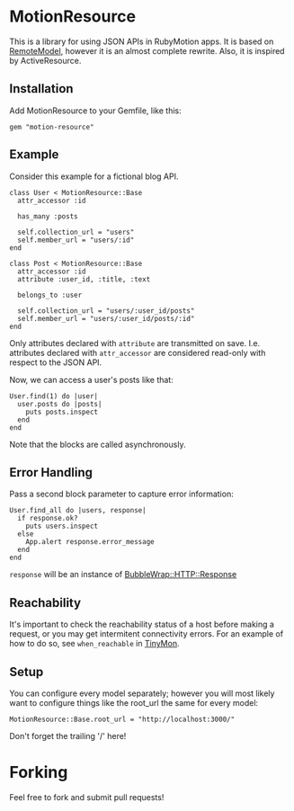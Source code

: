 # MotionResource

This is a library for using JSON APIs in RubyMotion apps. It is based on [RemoteModel](https://github.com/clayallsopp/remote_model), however it is an almost complete rewrite. Also, it is inspired by ActiveResource.

## Installation

Add MotionResource to your Gemfile, like this:

    gem "motion-resource"

## Example

Consider this example for a fictional blog API.

    class User < MotionResource::Base
      attr_accessor :id

      has_many :posts

      self.collection_url = "users"
      self.member_url = "users/:id"
    end

    class Post < MotionResource::Base
      attr_accessor :id
      attribute :user_id, :title, :text

      belongs_to :user

      self.collection_url = "users/:user_id/posts"
      self.member_url = "users/:user_id/posts/:id"
    end

Only attributes declared with `attribute` are transmitted on save. I.e. attributes declared with `attr_accessor` are considered read-only with respect to the JSON API.

Now, we can access a user's posts like that:

    User.find(1) do |user|
      user.posts do |posts|
        puts posts.inspect
      end
    end

Note that the blocks are called asynchronously.

## Error Handling

Pass a second block parameter to capture error information:

    User.find_all do |users, response|
      if response.ok?
        puts users.inspect
      else
        App.alert response.error_message
      end
    end

`response` will be an instance of [BubbleWrap::HTTP::Response](http://rdoc.info/github/rubymotion/BubbleWrap/master/file/README.md#HTTP)

## Reachability

It's important to check the reachability status of a host before making a request, or you may get intermitent connectivity errors.
For an example of how to do so, see `when_reachable` in [TinyMon](https://github.com/tkadauke/TinyMon).

## Setup

You can configure every model separately; however you will most likely want to configure things like the root_url the same for every model:

    MotionResource::Base.root_url = "http://localhost:3000/"

Don't forget the trailing '/' here!

# Forking

Feel free to fork and submit pull requests!

